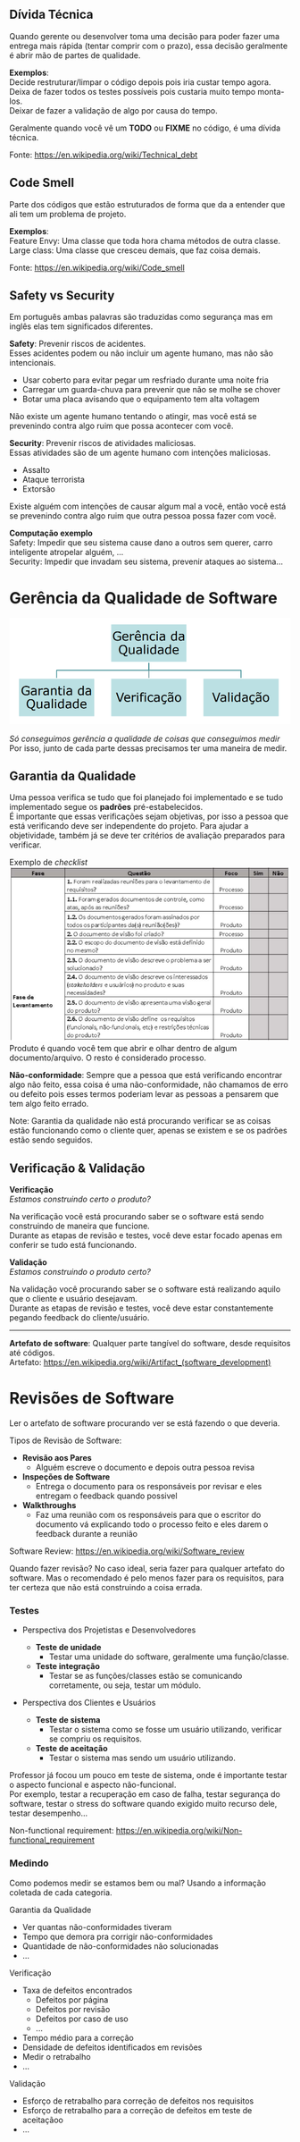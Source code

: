## Dívida Técnica
Quando gerente ou desenvolver toma uma decisão para poder fazer uma entrega mais rápida (tentar comprir com o prazo), essa decisão geralmente é abrir mão de partes de qualidade.  

**Exemplos**:  
Decide restruturar/limpar o código depois pois iria custar tempo agora.  
Deixa de fazer todos os testes possíveis pois custaria muito tempo monta-los.  
Deixar de fazer a validação de algo por causa do tempo.  

Geralmente quando você vê um **TODO** ou **FIXME** no código, é uma dívida técnica.  

Fonte: https://en.wikipedia.org/wiki/Technical_debt

## Code Smell
Parte dos códigos que estão estruturados de forma que da a entender que ali tem um problema de projeto.  

**Exemplos**:  
Feature Envy: Uma classe que toda hora chama métodos de outra classe.  
Large class: Uma classe que cresceu demais, que faz coisa demais.  

Fonte: https://en.wikipedia.org/wiki/Code_smell

## Safety vs Security
Em português ambas palavras são traduzidas como segurança mas em inglês elas tem significados diferentes.  

**Safety**: Prevenir riscos de acidentes.  
Esses acidentes podem ou não incluir um agente humano, mas não são intencionais.  
- Usar coberto para evitar pegar um resfriado durante uma noite fria  
- Carregar um guarda-chuva para prevenir que não se molhe se chover  
- Botar uma placa avisando que o equipamento tem alta voltagem  

Não existe um agente humano tentando o atingir, mas você está se prevenindo contra algo ruim que possa acontecer com você.  


**Security**: Prevenir riscos de atividades maliciosas.   
Essas atividades são de um agente humano com intenções maliciosas.  
- Assalto  
- Ataque terrorista  
- Extorsão  

Existe alguém com intenções de causar algum mal a você, então você está se prevenindo contra algo ruim que outra pessoa possa fazer com você.  

**Computação exemplo**  
Safety: Impedir que seu sistema cause dano a outros sem querer, carro inteligente atropelar alguém, ...    
Security: Impedir que invadam seu sistema, prevenir ataques ao sistema...

# Gerência da Qualidade de Software
![Gerência da Qualidade](/Aula-02/gerencia.png)  

*Só conseguimos gerência a qualidade de coisas que conseguimos medir*  
Por isso, junto de cada parte dessas precisamos ter uma maneira de medir.

## Garantia da Qualidade
Uma pessoa verifica se tudo que foi planejado foi implementado e se tudo implementado segue os **padrões** pré-estabelecidos.  
É importante que essas verificações sejam objetivas, por isso a pessoa que está verificando deve ser independente do projeto. Para ajudar a objetividade, também já se deve ter critérios de avaliação preparados para verificar.  

Exemplo de *checklist*
![Checklist](/Aula-02/checklist.png)  
Produto é quando você tem que abrir e olhar dentro de algum documento/arquivo.
O resto é considerado processo.  

**Não-conformidade**: Sempre que a pessoa que está verificando encontrar algo não feito, essa coisa é uma não-conformidade, não chamamos de erro ou defeito pois esses termos poderiam levar as pessoas a pensarem que tem algo feito errado.  

Note: Garantia da qualidade não está procurando verificar se as coisas estão funcionando como o cliente quer, apenas se existem e se os padrões estão sendo seguidos.  

## Verificação & Validação
**Verificação**  
_Estamos construindo certo o produto?_  

Na verificação você está procurando saber se o software está sendo construindo de maneira que funcione.  
Durante as etapas de revisão e testes, você deve estar focado apenas em conferir se tudo está funcionando.  

**Validação**  
_Estamos construindo o produto certo?_  

Na validação você procurando saber se o software está realizando aquilo que o cliente e usuário desejavam.  
Durante as etapas de revisão e testes, você deve estar constantemente pegando feedback do cliente/usuário.

---

**Artefato de software**: Qualquer parte tangível do software, desde requisitos até códigos.  
Artefato: https://en.wikipedia.org/wiki/Artifact_(software_development)  

# Revisões de Software
Ler o artefato de software procurando ver se está fazendo o que deveria.  

Tipos de Revisão de Software:
* **Revisão aos Pares**
  * Alguém escreve o documento e depois outra pessoa revisa
* **Inspeções de Software**
  * Entrega o documento para os responsáveis por revisar e eles entregam o feedback quando possivel
* **Walkthroughs**
  * Faz uma reunião com os responsáveis para que o escritor do documento vá explicando todo o processo feito e eles darem o feedback durante a reunião

Software Review: https://en.wikipedia.org/wiki/Software_review

Quando fazer revisão? No caso ideal, seria fazer para qualquer artefato do software. Mas o recomendado é pelo menos fazer para os requisitos, para ter certeza que não está construindo a coisa errada.  

### Testes

* Perspectiva dos Projetistas e Desenvolvedores
  * **Teste de unidade**
    * Testar uma unidade do software, geralmente uma função/classe.
  * **Teste integração**
    * Testar se as funções/classes estão se comunicando corretamente, ou seja, testar um módulo.  


* Perspectiva dos Clientes e Usuários
  * **Teste de sistema**
    * Testar o sistema como se fosse um usuário utilizando, verificar se   compriu os requisitos.
  * **Teste de aceitação**
    * Testar o sistema mas sendo um usuário utilizando.

Professor já focou um pouco em teste de sistema, onde é importante testar o aspecto funcional e aspecto não-funcional.  
Por exemplo, testar a recuperação em caso de falha, testar segurança do software, testar o stress do software quando exigido muito recurso dele, testar desempenho...

Non-functional requirement: https://en.wikipedia.org/wiki/Non-functional_requirement  

### Medindo
Como podemos medir se estamos bem ou mal? Usando a informação coletada de cada categoria.  

Garantia da Qualidade   
* Ver quantas não-conformidades tiveram
* Tempo que demora pra corrigir não-conformidades
* Quantidade de não-conformidades não solucionadas
* ...

Verificação  
* Taxa de defeitos encontrados
  * Defeitos por página
  * Defeitos por revisão
  * Defeitos por caso de uso
  * ...
* Tempo médio para a correção
* Densidade de defeitos identificados em revisões
* Medir o retrabalho
* ...

Validação  
* Esforço de retrabalho para correção de defeitos nos requisitos
* Esforço de retrabalho para a correção de defeitos em teste de aceitaçãoo
* ...

